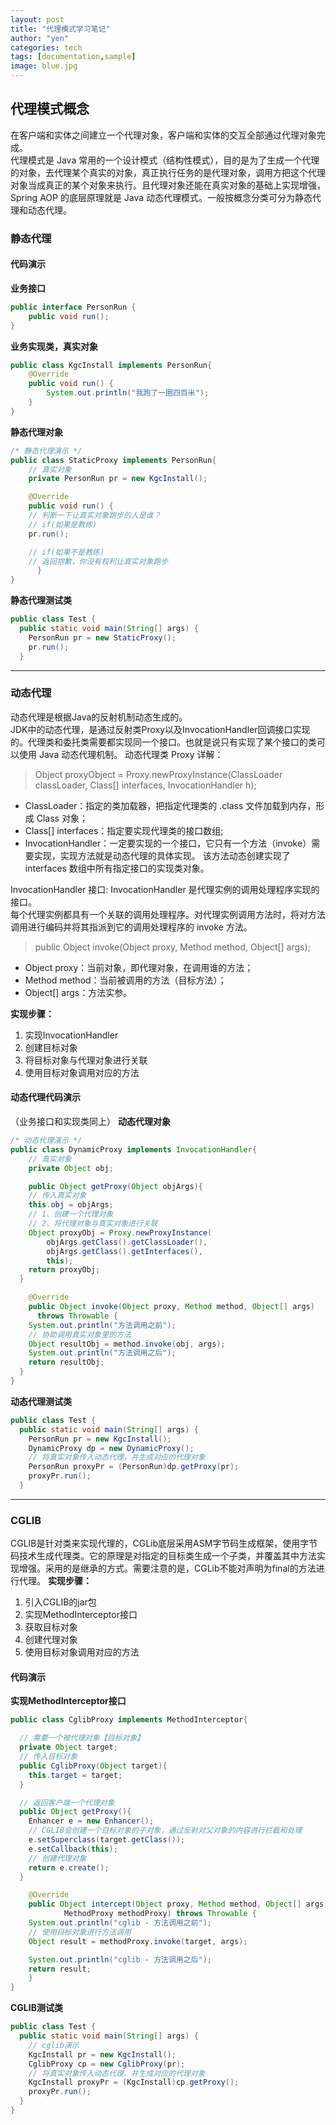 ```yaml
---
layout: post
title: "代理模式学习笔记"
author: "yen"
categories: tech
tags: [documentation,sample]
image: blue.jpg
---
```

## 代理模式概念
在客户端和实体之间建立一个代理对象，客户端和实体的交互全部通过代理对象完成。  
代理模式是 Java 常用的一个设计模式（结构性模式），目的是为了生成一个代理的对象，去代理某个真实的对象，真正执行任务的是代理对象，调用方把这个代理对象当成真正的某个对象来执行。且代理对象还能在真实对象的基础上实现增强，Spring AOP 的底层原理就是 Java 动态代理模式。一般按概念分类可分为静态代理和动态代理。

### 静态代理
#### 代码演示
**业务接口**
~~~java
public interface PersonRun {  
    public void run();  
}
~~~
**业务实现类，真实对象**
~~~java
public class KgcInstall implements PersonRun{  
    @Override
    public void run() {
        System.out.println("我跑了一圈四百米");  
    }  
}
~~~
**静态代理对象**
~~~java
/* 静态代理演示 */
public class StaticProxy implements PersonRun{  
    // 真实对象
    private PersonRun pr = new KgcInstall();

    @Override
    public void run() {
    // 判断一下让真实对象跑步的人是谁？
    // if(如果是教练)
    pr.run();

    // if(如果不是教练)
    // 返回抱歉，你没有权利让真实对象跑步
	  }
}
~~~

**静态代理测试类**
~~~java
public class Test {
  public static void main(String[] args) {
    PersonRun pr = new StaticProxy();
    pr.run();
  }
~~~

************
### 动态代理
动态代理是根据Java的反射机制动态生成的。  
JDK中的动态代理，是通过反射类Proxy以及InvocationHandler回调接口实现的。代理类和委托类需要都实现同一个接口。也就是说只有实现了某个接口的类可以使用 Java 动态代理机制。
动态代理类 Proxy 详解：
> Object proxyObject = Proxy.newProxyInstance(ClassLoader classLoader, Class[] interfaces, InvocationHandler h);  
- ClassLoader：指定的类加载器，把指定代理类的 .class 文件加载到内存，形成 Class 对象；
- Class[] interfaces：指定要实现代理类的接口数组;
- InvocationHandler：一定要实现的一个接口，它只有一个方法（invoke）需要实现，实现方法就是动态代理的具体实现。
该方法动态创建实现了 interfaces 数组中所有指定接口的实现类对象。  

InvocationHandler 接口:
InvocationHandler 是代理实例的调用处理程序实现的接口。  
每个代理实例都具有一个关联的调用处理程序。对代理实例调用方法时，将对方法调用进行编码并将其指派到它的调用处理程序的 invoke 方法。  
> public Object invoke(Object proxy, Method method, Object[] args);
- Object proxy：当前对象，即代理对象，在调用谁的方法；
- Method method：当前被调用的方法（目标方法）；  
- Object[] args：方法实参。

**实现步骤：**
1. 实现InvocationHandler
2. 创建目标对象
3. 将目标对象与代理对象进行关联
4. 使用目标对象调用对应的方法


#### 动态代理代码演示
（业务接口和实现类同上）
**动态代理对象**
~~~java
/* 动态代理演示 */
public class DynamicProxy implements InvocationHandler{
    // 真实对象
    private Object obj;

    public Object getProxy(Object objArgs){
    // 传入真实对象
    this.obj = objArgs;
    // 1、创建一个代理对象
    // 2、将代理对象与真实对象进行关联
    Object proxyObj = Proxy.newProxyInstance(
        objArgs.getClass().getClassLoader(),
        objArgs.getClass().getInterfaces(),
        this);
    return proxyObj;  
  }

    @Override
    public Object invoke(Object proxy, Method method, Object[] args)
      throws Throwable {
    System.out.println("方法调用之前");
    // 协助调用真实对象里的方法
    Object resultObj = method.invoke(obj, args);  
    System.out.println("方法调用之后");
    return resultObj;  
  }  
}
~~~

**动态代理测试类**
~~~java
public class Test {
  public static void main(String[] args) {
    PersonRun pr = new KgcInstall();
    DynamicProxy dp = new DynamicProxy();
    // 将真实对象传入动态代理，并生成对应的代理对象
    PersonRun proxyPr = (PersonRun)dp.getProxy(pr);
    proxyPr.run();
  }
~~~
*****
### CGLIB
CGLIB是针对类来实现代理的，CGLib底层采用ASM字节码生成框架，使用字节码技术生成代理类。它的原理是对指定的目标类生成一个子类，并覆盖其中方法实现增强。采用的是继承的方式。需要注意的是，CGLib不能对声明为final的方法进行代理。
**实现步骤：**
1. 引入CGLIB的jar包
2. 实现MethodInterceptor接口
3. 获取目标对象
4. 创建代理对象
5. 使用目标对象调用对应的方法
#### 代码演示
**实现MethodInterceptor接口**
~~~java
public class CglibProxy implements MethodInterceptor{

  // 需要一个被代理对象【目标对象】
  private Object target;
  // 传入目标对象
  public CglibProxy(Object target){
    this.target = target;
  }

  // 返回客户端一个代理对象
  public Object getProxy(){
    Enhancer e = new Enhancer();
  	// CGLIB会创建一个目标对象的子对象，通过反射对父对象的内容进行拦截和处理
    e.setSuperclass(target.getClass());
    e.setCallback(this);
    // 创建代理对象
    return e.create();
  }

	@Override
	public Object intercept(Object proxy, Method method, Object[] args,
			MethodProxy methodProxy) throws Throwable {
    System.out.println("cglib - 方法调用之前");
    // 使用目标对象进行方法调用
    Object result = methodProxy.invoke(target, args);

    System.out.println("cglib - 方法调用之后");
    return result;
	}
}
~~~
**CGLIB测试类**
~~~java
public class Test {
  public static void main(String[] args) {
    // cglib演示
    KgcInstall pr = new KgcInstall();
    CglibProxy cp = new CglibProxy(pr);
    // 将真实对象传入动态代理，并生成对应的代理对象
    KgcInstall proxyPr = (KgcInstall)cp.getProxy();
    proxyPr.run();
  }
}
~~~
